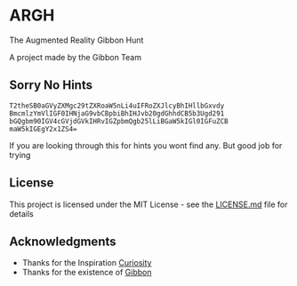 # ARGH

The Augmented Reality Gibbon Hunt

A project made by the Gibbon Team

## Sorry No Hints

```
T2theSB0aGVyZXMgc29tZXRoaW5nLi4uIFRoZXJlcyBhIHllbGxvdy
BmcmlzYmVlIGF0IHNjaG9vbCBpbiBhIHJvb20gdGhhdCB5b3Ugd291
bGQgbm90IGV4cGVjdGVkIHRvIGZpbmQgb25lLiBGaW5kIGl0IGFuZCB
maW5kIGEgY2x1ZS4=
```
If you are looking through this for hints you wont find any.
But good job for trying

## License

This project is licensed under the MIT License - see the [LICENSE.md](LICENSE.md) file for details

## Acknowledgments

* Thanks for the Inspiration [Curiosity](https://github.com/sharkdp/curiosity)
* Thanks for the existence of [Gibbon](https://gibbonedu.org/)
